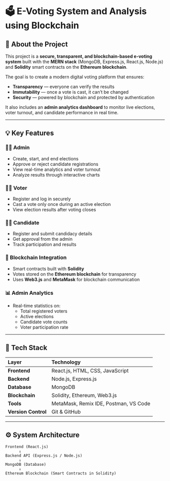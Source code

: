 # 🗳️ E-Voting System and Analysis using Blockchain

## 📘 About the Project
This project is a **secure, transparent, and blockchain-based e-voting system** built with the **MERN stack** (MongoDB, Express.js, React.js, Node.js) and **Solidity** smart contracts on the **Ethereum blockchain**.  

The goal is to create a modern digital voting platform that ensures:
- **Transparency** — everyone can verify the results  
- **Immutability** — once a vote is cast, it can’t be changed  
- **Security** — powered by blockchain and protected by authentication  

It also includes an **admin analytics dashboard** to monitor live elections, voter turnout, and candidate performance in real time.

---

## 💡 Key Features

### 👨‍💼 Admin
- Create, start, and end elections  
- Approve or reject candidate registrations  
- View real-time analytics and voter turnout  
- Analyze results through interactive charts  

### 🧑‍🎓 Voter
- Register and log in securely  
- Cast a vote only once during an active election  
- View election results after voting closes  

### 🧑‍💼 Candidate
- Register and submit candidacy details  
- Get approval from the admin  
- Track participation and results  

### 🔗 Blockchain Integration
- Smart contracts built with **Solidity**  
- Votes stored on the **Ethereum blockchain** for transparency  
- Uses **Web3.js** and **MetaMask** for blockchain communication  

### 📊 Admin Analytics
- Real-time statistics on:
  - Total registered voters  
  - Active elections  
  - Candidate vote counts  
  - Voter participation rate  

---

## 🧠 Tech Stack

| Layer | Technology |
|:------|:------------|
| **Frontend** | React.js, HTML, CSS, JavaScript |
| **Backend** | Node.js, Express.js |
| **Database** | MongoDB |
| **Blockchain** | Solidity, Ethereum, Web3.js |
| **Tools** | MetaMask, Remix IDE, Postman, VS Code |
| **Version Control** | Git & GitHub |

---

## ⚙️ System Architecture
```plaintext
Frontend (React.js)
      ↓
Backend API (Express.js / Node.js)
      ↓
MongoDB (Database)
      ↓
Ethereum Blockchain (Smart Contracts in Solidity)

